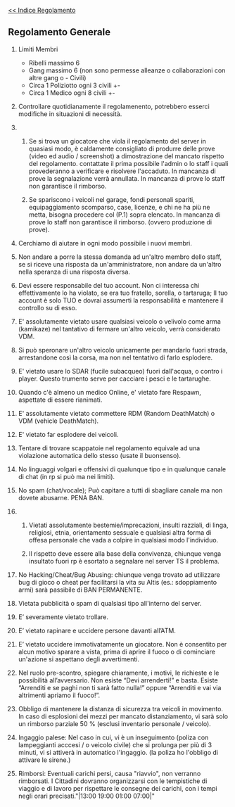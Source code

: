 [<< Indice Regolamento](regolamento.md)

## Regolamento Generale

1) Limiti Membri

   - Ribelli massimo 6
   - Gang massimo 6 (non sono permesse alleanze o collaborazioni con altre gang o - Civili)
   - Circa 1 Poliziotto ogni 3 civili +-
   - Circa 1 Medico ogni 8 civili +-

2) Controllare quotidianamente il regolamenento, potrebbero esserci modifiche in situazioni di necessità.

3) 1) Se si trova un giocatore che viola il regolamento del server in quasiasi modo, è caldamente consigliato di produrre delle prove 
      (video ed audio / screenshot) a dimostrazione del mancato rispetto del regolamento. contattate il prima possibile l'admin o lo staff i quali 
      provederanno a verificare e risolvere l'accaduto. In mancanza di prove la segnalazione verrà annullata. In mancanza di prove lo staff non garantisce il rimborso.

   2) Se spariscono i veicoli nel garage, fondi personali spariti, equipaggiamento scomparso, case, licenze, e chi ne ha più ne metta, bisogna procedere col (P.1) sopra elencato. In mancanza di prove lo staff non garantisce il rimborso. (ovvero produzione di prove).
	
4)  Cerchiamo di aiutare in ogni modo possibile i nuovi membri.

5)  Non andare a porre la stessa domanda ad un'altro membro dello staff, se si riceve una risposta da un'amministratore, 
    non andare da un'altro nella speranza di una risposta diversa.
   
6)  Devi essere responsabile del tuo account. Non ci interessa chi effettivamente lo ha violato, se era tuo fratello, sorella, o tartaruga;
    Il tuo account è solo TUO e dovrai assumerti la responsabilità e mantenere il controllo su di esso.
   
7)  E' assolutamente vietato usare qualsiasi veicolo o velivolo come arma (kamikaze) nel tantativo di fermare un'altro veicolo, verrà considerato VDM.

8)  Si può speronare un'altro veicolo unicamente per mandarlo fuori strada, arrestandone così la corsa, ma non nel tentativo di farlo esplodere.

9)  E' vietato usare lo SDAR (fucile subacqueo) fuori dall'acqua, o contro i player. Questo trumento serve per cacciare i pesci e le tartarughe.

10) Quando c'è almeno un medico Online, e' vietato fare Respawn, aspettate di essere rianimati.

11) E' assolutamente vietato commettere RDM (Random DeathMatch) o VDM (vehicle DeathMatch).

12) E' vietato far esplodere dei veicoli.

13) Tentare di trovare scappatoie nel regolamento equivale ad una violazione automatica dello stesso (usate il buonsenso).

14) No linguaggi volgari e offensivi di qualunque tipo e in qualunque canale di chat (in rp si può ma nei limiti).

15) No spam (chat/vocale); Può capitare a tutti di sbagliare canale ma non dovete abusarne. PENA BAN.

16) 1) Vietati assolutamente bestemie/imprecazioni, insulti razziali, di linga, religiosi, etnia, orientamento sessuale e qualsiasi altra forma di offesa personale che vada a colpire in qualsiasi modo l'individuo.
	
    2) Il rispetto deve essere alla base della convivenza, chiunque venga insultato fuori rp è esortato a segnalare nel server TS il problema.

17) No Hacking/Cheat/Bug Abusing: chiunque venga trovato ad utilizzare bug di gioco o cheat per facilitarsi
    la vita su Altis (es.: sdoppiamento armi) sarà passibile di BAN PERMANENTE.
  
18) Vietata pubblicità o spam di qualsiasi tipo all'interno del server.

19) E’ severamente vietato trollare.

20) E’ vietato rapinare e uccidere persone davanti all’ATM.

21) E’ vietato uccidere immotivatamente un giocatore.
    Non è consentito per alcun motivo sparare a vista, prima di aprire il fuoco o di cominciare un'azione si aspettano degli avvertimenti.

22) Nel ruolo pre-scontro, spiegare chiaramente, i motivi, le richieste e le possibilità all’avversario. Non esiste “Devi arrenderti!” e basta. 
    Esiste “Arrenditi e se paghi non ti sarà fatto nulla!” oppure “Arrenditi e vai via altrimenti apriamo il fuoco!”.
	
23) Obbligo di mantenere la distanza di sicurezza tra veicoli in movimento. In caso di esplosioni dei mezzi per mancato distanziamento, vi sarà solo un rimborso parziale 50 % (esclusi inventario personale / veicolo).

24) Ingaggio palese: Nel caso in cui, vi è un inseguimento (poliza con lampeggianti acccesi / o veicolo civile) che si prolunga per più di 3 minuti, vi si attiverà in automatico l'ingaggio. (la poliza ho l'obbligo di attivare le sirene.)

25) Rimborsi: Eventuali carichi persi, causa "riavvio", non verranno rimborsati. I Cittadini dovranno organizzarsi con le tempistiche di viaggio e di lavoro per rispettare le consegne dei carichi, con i tempi negli orari precisati."|13:00 19:00 01:00 07:00|" 